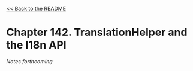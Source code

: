[&lt;&lt; Back to the README](README.md)

# Chapter 142. TranslationHelper and the I18n API

*Notes forthcoming*